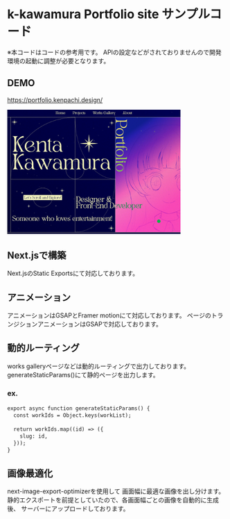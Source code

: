 # k-kawamura Portfolio site サンプルコード
※本コードはコードの参考用です。
APIの設定などがされておりませんので開発環境の起動に調整が必要となります。

## DEMO
https://portfolio.kenpachi.design/

<img src="image.png" width="400px"/>


## Next.jsで構築
Next.jsのStatic Exportsにて対応しております。

## アニメーション
アニメーションはGSAPとFramer motionにて対応しております。
ページのトランジションアニメーションはGSAPで対応しております。

## 動的ルーティング
works galleryページなどは動的ルーティングで出力しております。
generateStaticParams()にて静的ページを出力します。
### ex.
```
export async function generateStaticParams() {
  const workIds = Object.keys(workList);

  return workIds.map((id) => ({
    slug: id,
  }));
}
```

## 画像最適化
next-image-export-optimizerを使用して
画面幅に最適な画像を出し分けます。
静的エクスポートを前提としていたので、各画面幅ごとの画像を自動的に生成後、
サーバーにアップロードしております。
